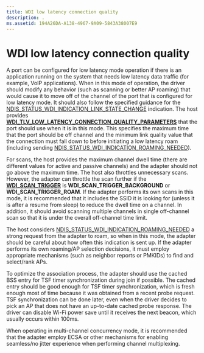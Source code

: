 ```yaml
---
title: WDI low latency connection quality
description: .
ms.assetid: 194A26DA-A138-4967-9A09-5843A38007E9
---
```


# WDI low latency connection quality


A port can be configured for low latency mode operation if there is an application running on the system that needs low latency data traffic (for example, VoIP applications). When in this mode of operation, the driver should modify any behavior (such as scanning or better AP roaming) that would cause it to move off of the channel of the port that is configured for low latency mode. It should also follow the specified guidance for the [NDIS\_STATUS\_WDI\_INDICATION\_LINK\_STATE\_CHANGE](https://msdn.microsoft.com/library/windows/hardware/dn925638) indication. The host provides [**WDI\_TLV\_LOW\_LATENCY\_CONNECTION\_QUALITY\_PARAMETERS**](https://msdn.microsoft.com/library/windows/hardware/dn897843) that the port should use when it is in this mode. This specifies the maximum time that the port should be off channel and the minimum link quality value that the connection must fall down to before initiating a low latency roam (including sending [NDIS\_STATUS\_WDI\_INDICATION\_ROAMING\_NEEDED](https://msdn.microsoft.com/library/windows/hardware/dn925648)).

For scans, the host provides the maximum channel dwell time (there are different values for active and passive channels) and the adapter should not go above the maximum time. The host also throttles unnecessary scans. However, the adapter can throttle the scan further if the [**WDI\_SCAN\_TRIGGER**](https://msdn.microsoft.com/library/windows/hardware/dn926114) is **WDI\_SCAN\_TRIGGER\_BACKGROUND** or **WDI\_SCAN\_TRIGGER\_ROAM**. If the adapter performs its own scans in this mode, it is recommended that it includes the SSID it is looking for (unless it is after a resume from sleep) to reduce the dwell time on a channel. In addition, it should avoid scanning multiple channels in single off-channel scan so that it is under the overall off-channel time limit.

The host considers [NDIS\_STATUS\_WDI\_INDICATION\_ROAMING\_NEEDED](https://msdn.microsoft.com/library/windows/hardware/dn925648) a strong request from the adapter to roam, so when in this mode, the adapter should be careful about how often this indication is sent up. If the adapter performs its own roaming/AP selection decisions, it must employ appropriate mechanisms (such as neighbor reports or PMKIDs) to find and select/rank APs.

To optimize the association process, the adapter should use the cached BSS entry for TSF timer synchronization during join if possible. The cached entry should be good enough for TSF timer synchronization, which is fresh enough most of time because it was obtained from a recent probe request. TSF synchronization can be done later, even when the driver decides to pick an AP that does not have an up-to-date cached probe response. The driver can disable Wi-Fi power save until it receives the next beacon, which usually occurs within 100ms.

When operating in multi-channel concurrency mode, it is recommended that the adapter employ ECSA or other mechanisms for enabling seamless/no jitter experience when performing channel multiplexing.

 

 





